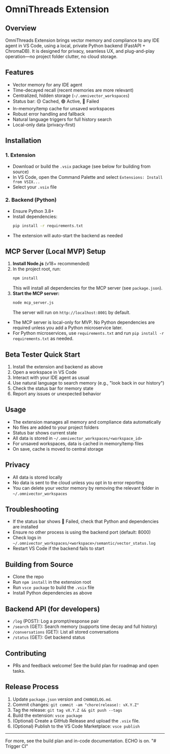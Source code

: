 # OmniThreads Extension

## Overview
OmniThreads Extension brings vector memory and compliance to any IDE agent in VS Code, using a local, private Python backend (FastAPI + ChromaDB). It is designed for privacy, seamless UX, and plug-and-play operation—no project folder clutter, no cloud storage.

## Features
- Vector memory for any IDE agent
- Time-decayed recall (recent memories are more relevant)
- Centralized, hidden storage (`~/.omnivector_workspaces`)
- Status bar: 🟡 Cached, 🟢 Active, 🔴 Failed
- In-memory/temp cache for unsaved workspaces
- Robust error handling and fallback
- Natural language triggers for full history search
- Local-only data (privacy-first)

## Installation
### 1. Extension
- Download or build the `.vsix` package (see below for building from source)
- In VS Code, open the Command Palette and select `Extensions: Install from VSIX...`
- Select your `.vsix` file

### 2. Backend (Python)
- Ensure Python 3.8+
- Install dependencies:
  ```sh
  pip install -r requirements.txt
  ```
- The extension will auto-start the backend as needed

## MCP Server (Local MVP) Setup

1. **Install Node.js** (v18+ recommended)
2. In the project root, run:
   ```sh
   npm install
   ```
   This will install all dependencies for the MCP server (see `package.json`).
3. **Start the MCP server:**
   ```sh
   node mcp_server.js
   ```
   The server will run on `http://localhost:8001` by default.

- The MCP server is local-only for MVP. No Python dependencies are required unless you add a Python microservice later.
- For Python microservices, use `requirements.txt` and run `pip install -r requirements.txt` as needed.

## Beta Tester Quick Start
1. Install the extension and backend as above
2. Open a workspace in VS Code
3. Interact with your IDE agent as usual
4. Use natural language to search memory (e.g., "look back in our history")
5. Check the status bar for memory state
6. Report any issues or unexpected behavior

## Usage
- The extension manages all memory and compliance data automatically
- No files are added to your project folders
- Status bar shows current state
- All data is stored in `~/.omnivector_workspaces/<workspace_id>`
- For unsaved workspaces, data is cached in memory/temp files
- On save, cache is moved to central storage

## Privacy
- All data is stored locally
- No data is sent to the cloud unless you opt in to error reporting
- You can delete your vector memory by removing the relevant folder in `~/.omnivector_workspaces`

## Troubleshooting
- If the status bar shows 🔴 Failed, check that Python and dependencies are installed
- Ensure no other process is using the backend port (default: 8000)
- Check logs in `~/.omnivector_workspaces/<workspace>/semantic/vector_status.log`
- Restart VS Code if the backend fails to start

## Building from Source
- Clone the repo
- Run `npm install` in the extension root
- Run `vsce package` to build the `.vsix` file
- Install Python dependencies as above

## Backend API (for developers)
- `/log` (POST): Log a prompt/response pair
- `/search` (GET): Search memory (supports time decay and full history)
- `/conversations` (GET): List all stored conversations
- `/status` (GET): Get backend status

## Contributing
- PRs and feedback welcome! See the build plan for roadmap and open tasks.

## Release Process

1. Update `package.json` version and `CHANGELOG.md`.
2. Commit changes:
   `git commit -am "chore(release): vX.Y.Z"`
3. Tag the release:
   `git tag vX.Y.Z && git push --tags`
4. Build the extension:
   `vsce package`
5. (Optional) Create a GitHub Release and upload the `.vsix` file.
6. (Optional) Publish to the VS Code Marketplace:
   `vsce publish`

---
For more, see the build plan and in-code documentation. ECHO is on.
"# Trigger CI"  
